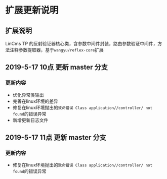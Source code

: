 # 扩展更新说明

## 扩展说明

LinCms TP 的反射验证器核心类，含参数中间件封装，路由参数验证中间件，方法注释参数提取器，基于`wangyu/reflex-core`扩展

## 2019-5-17 10点 更新 master 分支

### 更新内容

- 优化异常类输出
- 完善在linux环境的差异
- 修复在linux环境抛出的`致命错误 Class application//controller/ not found`的错误异常
- 新增更新日志文件


## 2019-5-17 11点 更新 master 分支

### 更新内容

- 修复在linux环境抛出的`致命错误 Class application//controller/ not found`的错误异常